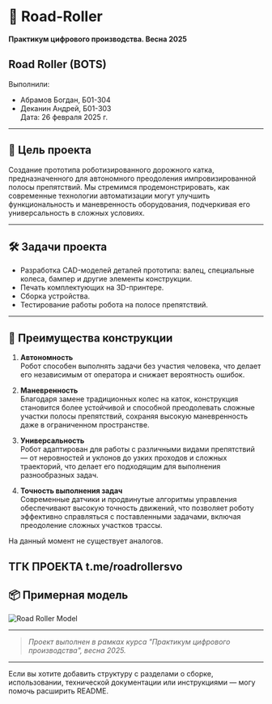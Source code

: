

# 🚧 Road-Roller  
**Практикум цифрового производства. Весна 2025**  

## Road Roller (BOTS)  
Выполнили:  
- Абрамов Богдан, Б01-304  
- Деканин Андрей, Б01-303  
Дата: 26 февраля 2025 г.

---

## 🎯 Цель проекта

Создание прототипа роботизированного дорожного катка, предназначенного для автономного преодоления импровизированной полосы препятствий. Мы стремимся продемонстрировать, как современные технологии автоматизации могут улучшить функциональность и маневренность оборудования, подчеркивая его универсальность в сложных условиях.

---

## 🛠️ Задачи проекта

- Разработка CAD-моделей деталей прототипа: валец, специальные колеса, бампер и другие элементы конструкции.
- Печать комплектующих на 3D-принтере.
- Сборка устройства.
- Тестирование работы робота на полосе препятствий.

---

## 🔧 Преимущества конструкции

1. **Автономность**  
   Робот способен выполнять задачи без участия человека, что делает его независимым от оператора и снижает вероятность ошибок.

2. **Маневренность**  
   Благодаря замене традиционных колес на каток, конструкция становится более устойчивой и способной преодолевать сложные участки полосы препятствий, сохраняя высокую маневренность даже в ограниченном пространстве.

3. **Универсальность**  
   Робот адаптирован для работы с различными видами препятствий — от неровностей и уклонов до узких проходов и сложных траекторий, что делает его подходящим для выполнения разнообразных задач.

4. **Точность выполнения задач**  
   Современные датчики и продвинутые алгоритмы управления обеспечивают высокую точность движений, что позволяет роботу эффективно справляться с поставленными задачами, включая преодоление сложных участков трассы.

На данный момент не существует аналогов.


ТГК ПРОЕКТА
t.me/roadrollersvo
---

## 📦 Примерная модель

![Road Roller Model](https://github.com/user-attachments/assets/52ac225d-75f5-4bb7-8362-f633cc6974c0)

---

> *Проект выполнен в рамках курса "Практикум цифрового производства", весна 2025.*

--- 

Если вы хотите добавить структуру с разделами о сборке, использовании, технической документации или инструкциями — могу помочь расширить README.
